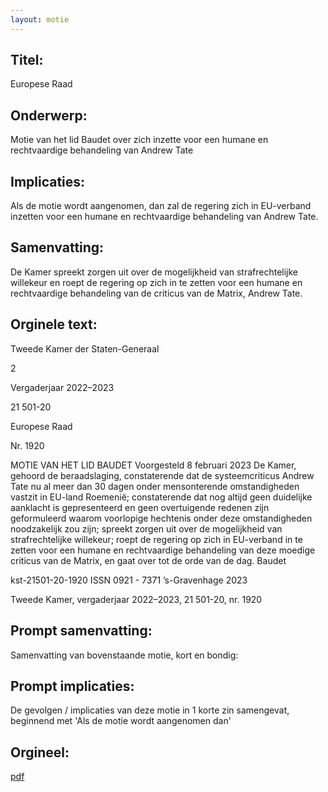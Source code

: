```yaml
---
layout: motie
---
```

## Titel:
Europese Raad
## Onderwerp:
Motie van het lid Baudet over zich inzette voor een humane en rechtvaardige behandeling van Andrew Tate
## Implicaties:

Als de motie wordt aangenomen, dan zal de regering zich in EU-verband inzetten voor een humane en rechtvaardige behandeling van Andrew Tate.
## Samenvatting:

De Kamer spreekt zorgen uit over de mogelijkheid van strafrechtelijke willekeur en roept de regering op zich in te zetten voor een humane en rechtvaardige behandeling van de criticus van de Matrix, Andrew Tate.
## Orginele text:


Tweede Kamer der Staten-Generaal

2

Vergaderjaar 2022–2023

21 501-20

Europese Raad

Nr. 1920

MOTIE VAN HET LID BAUDET
Voorgesteld 8 februari 2023
De Kamer,
gehoord de beraadslaging,
constaterende dat de systeemcriticus Andrew Tate nu al meer dan 30
dagen onder mensonterende omstandigheden vastzit in EU-land
Roemenië;
constaterende dat nog altijd geen duidelijke aanklacht is gepresenteerd en
geen overtuigende redenen zijn geformuleerd waarom voorlopige
hechtenis onder deze omstandigheden noodzakelijk zou zijn;
spreekt zorgen uit over de mogelijkheid van strafrechtelijke willekeur;
roept de regering op zich in EU-verband in te zetten voor een humane en
rechtvaardige behandeling van deze moedige criticus van de Matrix,
en gaat over tot de orde van de dag.
Baudet

kst-21501-20-1920
ISSN 0921 - 7371
’s-Gravenhage 2023

Tweede Kamer, vergaderjaar 2022–2023, 21 501-20, nr. 1920


## Prompt samenvatting:
Samenvatting van bovenstaande motie, kort en bondig:


## Prompt implicaties:
De gevolgen / implicaties van deze motie in 1 korte zin samengevat, beginnend met 'Als de motie wordt aangenomen dan' 

## Orgineel:
[pdf](https://gegevensmagazijn.tweedekamer.nl/OData/v4/2.0/Document(fa9fc585-0a93-4253-98ac-6bbcae297514)/resource)
